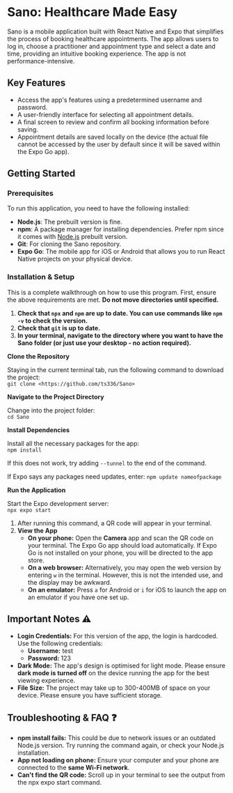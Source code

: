 # **Sano: Healthcare Made Easy**

Sano is a mobile application built with React Native and Expo that simplifies the process of booking healthcare appointments. The app allows users to log in, choose a practitioner and appointment type and select a date and time, providing an intuitive booking experience. The app is not performance-intensive. 

## **Key Features**

- Access the app's features using a predetermined username and password.
- A user-friendly interface for selecting all appointment details.
- A final screen to review and confirm all booking information before saving.
- Appointment details are saved locally on the device (the actual file cannot be accessed by the user by default since it will be saved within the Expo Go app).

## **Getting Started**

### **Prerequisites**

To run this application, you need to have the following installed:

- **Node.js**: The prebuilt version is fine.
- **npm**: A package manager for installing dependencies. Prefer npm since it comes with [Node.js](http://node.js) prebuilt version.
- **Git**: For cloning the Sano repository.
- **Expo Go**: The mobile app for iOS or Android that allows you to run React Native projects on your physical device.

### **Installation & Setup**

This is a complete walkthrough on how to use this program. First, ensure the above requirements are met. **Do not move directories until specified.**

1. **Check that `npx` and `npm` are up to date. You can use commands like `npm -v` to check the version.**
2. **Check that `git` is up to date.**
3. **In your terminal, navigate to the directory where you want to have the Sano folder (or just use your desktop - no action required).**

**Clone the Repository**

Staying in the current terminal tab, run the following command to download the project:  
`git clone <https://github.com/ts336/Sano>`

**Navigate to the Project Directory**

Change into the project folder:  
`cd Sano`

**Install Dependencies**

Install all the necessary packages for the app:  
`npm install`

If this does not work, try adding `--tunnel` to the end of the command.

If Expo says any packages need updates, enter: `npm update nameofpackage`

**Run the Application**

Start the Expo development server:  
`npx expo start`

1. After running this command, a QR code will appear in your terminal.
2. **View the App**
    - **On your phone:** Open the **Camera** app and scan the QR code on your terminal. The Expo Go app should load automatically. If Expo Go is not installed on your phone, you will be directed to the app store.
    - **On a web browser:** Alternatively, you may open the web version by entering `w` in the terminal. However, this is not the intended use, and the display may be awkward.
    - **On an emulator:** Press `a` for Android or `i` for iOS to launch the app on an emulator if you have one set up.

## **Important Notes ⚠️**

- **Login Credentials:** For this version of the app, the login is hardcoded. Use the following credentials:
  - **Username:** test
  - **Password:** 123
- **Dark Mode:** The app's design is optimised for light mode. Please ensure **dark mode is turned off** on the device running the app for the best viewing experience.
- **File Size:** The project may take up to 300-400MB of space on your device. Please ensure you have sufficient storage.

## **Troubleshooting & FAQ ❓**

- **npm install fails:** This could be due to network issues or an outdated Node.js version. Try running the command again, or check your Node.js installation.
- **App not loading on phone:** Ensure your computer and your phone are connected to the **same Wi-Fi network**.
- **Can't find the QR code:** Scroll up in your terminal to see the output from the npx expo start command.
